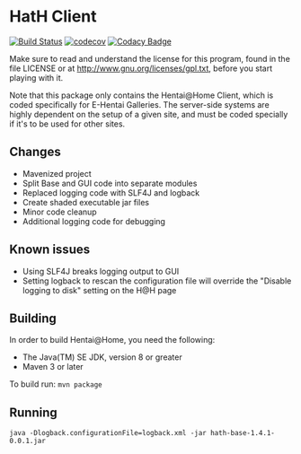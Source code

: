 # HatH Client

[![Build Status](https://travis-ci.org/brrritssocold/hath-client.svg?branch=master)](https://travis-ci.org/brrritssocold/hath-client)
[![codecov](https://codecov.io/gh/brrritssocold/hath-client/branch/master/graph/badge.svg?token=SmxgDI7wEC)](https://codecov.io/gh/brrritssocold/hath-client)
[![Codacy Badge](https://img.shields.io/codacy/grade/37cd1054934c4c689912992827cf5c3a/master.svg?maxAge=2592000)](https://www.codacy.com/app/brrritssocold/hath-client?utm_source=github.com&amp;utm_medium=referral&amp;utm_content=brrritssocold/hath-client&amp;utm_campaign=Badge_Grade)

Make sure to read and understand the license for this program, found in the file LICENSE or at http://www.gnu.org/licenses/gpl.txt, before you start playing with it.

Note that this package only contains the Hentai@Home Client, which is coded specifically for E-Hentai Galleries. The server-side systems are highly dependent on the setup of a given site, and must be coded specially if it's to be used for other sites.

## Changes
 - Mavenized project
 - Split Base and GUI code into separate modules
 - Replaced logging code with SLF4J and logback
 - Create shaded executable jar files
 - Minor code cleanup
 - Additional logging code for debugging

## Known issues
 - Using SLF4J breaks logging output to GUI
 - Setting logback to rescan the configuration file will override the "Disable logging to disk" setting on the H@H page
 
## Building
In order to build Hentai@Home, you need the following:

- The Java(TM) SE JDK, version 8 or greater
- Maven 3 or later

To build run:
```mvn package```

## Running
```java -Dlogback.configurationFile=logback.xml -jar hath-base-1.4.1-0.0.1.jar```


